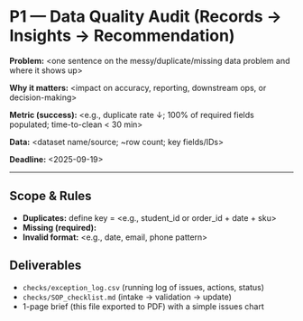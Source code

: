 # P1 — Data Quality Audit (Records → Insights → Recommendation)

**Problem:** <one sentence on the messy/duplicate/missing data problem and where it shows up>  

**Why it matters:** <impact on accuracy, reporting, downstream ops, or decision-making>  

**Metric (success):** <e.g., duplicate rate ↓; 100% of required fields populated; time-to-clean < 30 min>  

**Data:** <dataset name/source; ~row count; key fields/IDs>  

**Deadline:** <2025-09-19>

---

## Scope & Rules
- **Duplicates:** define key = <e.g., student_id or order_id + date + sku>  
- **Missing (required):** <list required fields>  
- **Invalid format:** <e.g., date, email, phone pattern>

## Deliverables
- `checks/exception_log.csv` (running log of issues, actions, status)  
- `checks/SOP_checklist.md` (intake → validation → update)  
- 1-page brief (this file exported to PDF) with a simple issues chart

